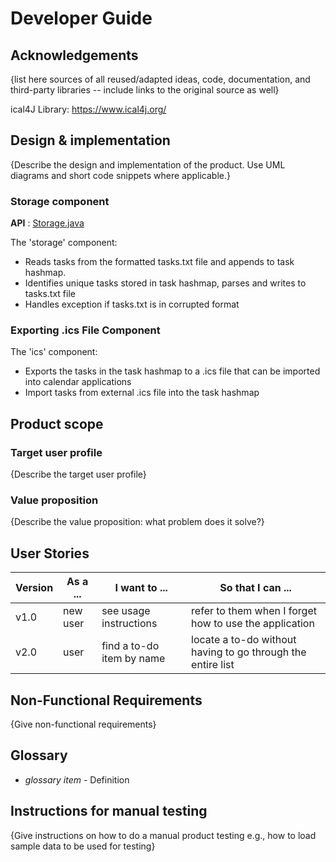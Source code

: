 # Developer Guide

## Acknowledgements

{list here sources of all reused/adapted ideas, code, documentation, and third-party libraries -- include links to the original source as well}

ical4J Library: https://www.ical4j.org/

## Design & implementation

{Describe the design and implementation of the product. Use UML diagrams and short code snippets where applicable.}

### Storage component
**API** : [Storage.java](https://github.com/AY2324S2-CS2113-W13-2/tp/blob/master/src/main/java/storage/Storage.java)

The 'storage' component:
* Reads tasks from the formatted tasks.txt file and appends to task hashmap.
* Identifies unique tasks stored in task hashmap, parses and writes to tasks.txt file
* Handles exception if tasks.txt is in corrupted format

### Exporting .ics File Component

The 'ics' component:
* Exports the tasks in the task hashmap to a .ics file that can be imported into calendar applications
* Import tasks from external .ics file into the task hashmap

## Product scope
### Target user profile

{Describe the target user profile}

### Value proposition

{Describe the value proposition: what problem does it solve?}

## User Stories

|Version| As a ... | I want to ... | So that I can ...|
|--------|----------|---------------|------------------|
|v1.0|new user|see usage instructions|refer to them when I forget how to use the application|
|v2.0|user|find a to-do item by name|locate a to-do without having to go through the entire list|

## Non-Functional Requirements

{Give non-functional requirements}

## Glossary

* *glossary item* - Definition

## Instructions for manual testing

{Give instructions on how to do a manual product testing e.g., how to load sample data to be used for testing}
